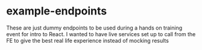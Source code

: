 # example-endpoints

These are just dummy endpoints to be used during a hands on training event for intro to React. I wanted
to have live services set up to call from the FE to give the best real life experience instead of mocking results
